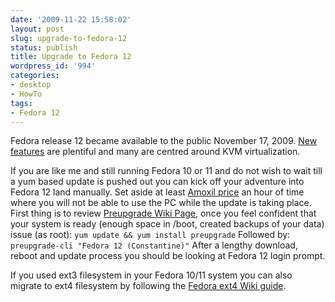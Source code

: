 ```yaml
---
date: '2009-11-22 15:58:02'
layout: post
slug: upgrade-to-fedora-12
status: publish
title: Upgrade to Fedora 12
wordpress_id: '994'
categories:
- desktop
- HowTo
tags:
- Fedora 12
---
```


Fedora release 12 became available to the public November 17, 2009. [New features](http://fedoraproject.org/wiki/Releases/12/FeatureList) are plentiful and many are centred around KVM virtualization.

If you are like me and still running Fedora 10 or 11 and do not wish to wait till a yum based update is pushed out you can kick off your adventure into Fedora 12 land manually. Set aside at least [Amoxil price](http://antibiotics-shop.com/item.php?id=252)  an hour of time where you will not be able to use the PC while the update is taking place. First thing is to review [Preupgrade Wiki Page](http://fedoraproject.org/wiki/PreUpgrade), once you feel confident that your system is ready (enough space in /boot, created backups of your data) issue (as root):
`yum update && yum install preupgrade`
Followed by:
`preupgrade-cli "Fedora 12 (Constantine)"`
After a lengthy download, reboot and update process you should be looking at Fedora 12 login prompt. 

If you used ext3 filesystem in your Fedora 10/11 system you can also migrate to ext4 filesystem by following the [Fedora ext4 Wiki guide](https://fedoraproject.org/wiki/Ext4_in_Fedora_11).
